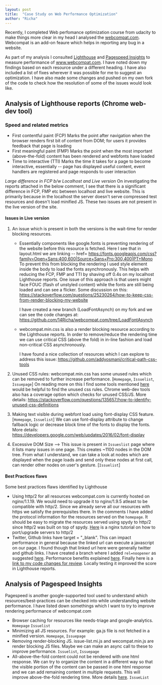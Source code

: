 ```yaml
---
layout: post
title:  "Case Study on Web Performance Optimization"
author: "Richa"
---
```


Recently, I completed Web perfomance optimization course from udacity to make things more clear in my head I analysed the [webcompat.com](https://webcompat.com/). 
Webcompat is an add-on feaure which helps in reporting any bug in a website.

As part of my analysis I consulted [Lighthouse](https://developers.google.com/web/tools/lighthouse/) and [Pagespeed Insights](https://developers.google.com/speed/pagespeed/insights/) to measure performance of www.webcompat.com. 
I have noted down my findings based on each resource under a different heading. I have also included a list of fixes wherever it was possible for me to suggest an optimization. 
I have also made some changes and pushed on my own fork of the code to check how the resolution of some of the issues would look like.

## Analysis of Lighthouse reports (Chrome web-dev tool)

### Speed and related metrics

- First contentful paint (FCP) 
Marks the point after navigation when the browser renders first bit of content from DOM; for users it provides feedback that page is loading
- First meaningful paint (FMP) 
Marks the point when the most important (above-the-fold) content has been rendered and webfonts have loaded
- Time to interactive (TTI) 
Marks the time it takes for a page to become interactive, essentially -- page has displayed useful content, event handlers are registered and page responds to user interaction

*Large difference in FCP b/w Localhost and Live version*
On investigating the reports attached in the below comment, I see that there is a significant difference in FCP, FMP etc between localhost and live website. This is primarily because in the localhost the server doesn't serve compressed test resources and doesn't load minified JS. These two issues are not present in the live version of the site. 

#### Issues in Live version
1. An issue which is present in both the versions is the wait-time for render blocking resources.
   * Essentially components like google.fonts is preventing rendering of the website before this resource is fetched. 
Here I see that in layout.html we are linking -- href= https://fonts.googleapis.com/css?family=Open+Sans:400,600|Source+Sans+Pro:300,400|PT+Mono 
      To prevent this from blocking the rendering I used style element inside the body to load the fonts asynchronously. This helps with reducing the FCP, FMP and TTI by shaving off 0.4s on my localhost Lighthouse reports. One issue of this approach is that users might face FOUC (flash of unstyled content) while the fonts are still being loaded and can see a flicker. Some discussion on this: https://stackoverflow.com/questions/25230264/how-to-keep-css-from-render-blocking-my-website

      I have created a new branch (LoadFontAsynch) on my fork and we can see the code changes at: https://github.com/14Richa/webcompat.com/tree/LoadFontAsynch 

   * webcompat.min.css is also a render blocking resource according to the Lighthouse reports. In order to remove/reduce the rendering time we can use critical CSS (above the fold) in in-line fashion and load non-critical CSS asynchronously. 

     I have found a nice collection of resources which I can explore to address this issue: https://github.com/addyosmani/critical-path-css-tools

2. Unused CSS rules: webcompat.min.css has some unused rules which can be removed to further increase performance. [`Homepage`, `Issuelist`, `Issuepage`]
On reading more on this I find some tools mentioned [here](https://stackoverflow.com/questions/135657/how-to-identify-unused-css-definitions) would be helpful to find the unused css rules. 
Chrome web-dev tools also has a coverage option which checks for unused CSS/JS. More details: https://stackoverflow.com/questions/135657/how-to-identify-unused-css-definitions


3. Making text visible during webfont load using font-display CSS feature. [`Homepage`, `Issuelist`] We can use font-display attribute to change fallback logic or decrease block time of the fonts to display the fonts.
More details: https://developers.google.com/web/updates/2016/02/font-display

4. Excessive DOM Size --> This issue is present in `Issueslist` page where it lists many issues in one page. 
This creates ~1100 nodes in the DOM tree. From what I understand, we can take a look at nodes which are displayed when the page loads and send only these nodes at first call, can render other nodes on user's gesture. [`Issuelist`]

#### Best Practices flaws
Some best practices flaws identified by Lighthouse
- Using http/2 for all resources
  webcompat.com is currently hosted on nginx/1.1.19. We would need to upgrade it to nginx/1.9.5 atleast to be compatible with http/2. Since we already serve all our resources with https we satisfy the prerequisites there. In the comments I have added the protocol information for the resources served on the `homepage`. It should be easy to migrate the resources served using spydy to http/2 since http/2 was built on top of spydy. [Here](https://www.nginx.com/blog/http2-module-nginx/) is a nginx tutorial on how to port/upgrade servers to http/2 
- Twitter, Github links have target = "_blank". This can impact performance in general because the linked url can execute a javascript on our page. I found though that linked url here were generally twitter and github links. I have created a branch where I added `rel=noopener` as suggested [here](https://developers.google.com/web/tools/lighthouse/audits/noopener). Performance benefits explained [here](https://jakearchibald.com/2016/performance-benefits-of-rel-noopener/). Finally here is a [link to my code changes for review](https://github.com/14Richa/webcompat.com/commit/2ad3a6466caf852bce863ac6b7b7c229f67eb974). Locally testing it improved the score in Lighthouse reports.


## Analysis of Pagespeed Insights
Pagespeed is another google-supported tool used to understand which resources/best-practices can be checked into while understanding website performance. I have listed down somethings which I want to try to improve rendering performance of webcompat.com

- Browser caching for resources like needs-triage and google-analytics. `Homepage` `Issuelist`
- Minimizing all JS resources. For example: ga.js file is not fetched in a minified version. `Homepage`, `Issuepage`
- Removing render-blocking JS. issue-list.mi.js and wecompat.min.js are render blocking JS files. Maybe we can make an async call to these to improve performance. `Issuelist`, `Issuepage`
- All-above-the-fold content could not be rendered with one html response. We can try to organize the content in a different way so that the visible portion of the content can be passed in one html response and we can add remaining content in multiple requests. This will improve above-the-fold rendering time. More details [here](https://developers.google.com/speed/docs/insights/PrioritizeVisibleContent). `IssueList`
